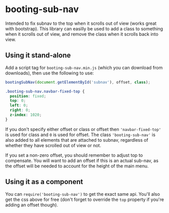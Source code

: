 booting-sub-nav
===============

Intended to fix subnav to the top when it scrolls out of view (works great with bootstrap).  This library can easilly be used to add a class to something when it scrolls out of view, and remove the class when it scrolls back into view.

## Using it stand-alone

Add a script tag for `booting-sub-nav.min.js` (which you can download from downloads), then use the following to use:

```javascript
bootingSubNav(document.getElementById('subnav'), offset, class);
```

```css
.booting-sub-nav.navbar-fixed-top {
  position: fixed;
  top: 0;
  left: 0;
  right: 0;
  z-index: 1020;
}
```

If you don't specify either offset or class or offset then `'navbar-fixed-top'` is used for class and `0` is used for offset.  The class `'booting-sub-nav'` is also added to all elements that are attached to subnav, regardless of whether they have scrolled out of view or not.

If you set a non-zero offset, you should remember to adjust top to compensate.  You will want to add an offset if this is an actual sub-nav, as the offset will be needed to account for the height of the main menu.

## Using it as a component

You can `require('booting-sub-nav')` to get the exact same api.  You'll also get the css above for free (don't forget to override the `top` property if you're adding an offset though).